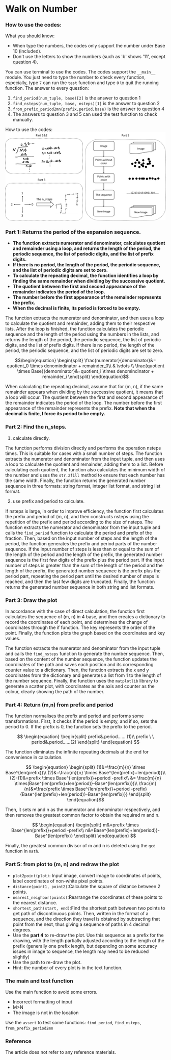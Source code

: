 Walk on Number
================
### How to use the codes:
What you should know:
+ When type the numbers, the codes only support the number under Base 10 (included).
+ Don't use the letters to show the numbers (such as 'b' shows '11', except question 4).



You can use terminal to use the codes. The codes support the `__main__` module. You just need to type the number to check every function, especially, type `7` can run the `test` function and type `0` to quit the running function. 
The answer to every question:
1. `find_period(num_tuple, base)[2]` is the answer to question 1
2. `find_nsteps(num_tuple, base, nsteps)[1]` is the answer to question 2
3. `from_prefix_period2mn(prefix,period,base)` is the answer to question 4
4. The answers to question 3 and 5 can used the test function to check manually.

How to use the codes: ![figure](./Pasted%20_mage_20230504225513.png)

### Part 1: Returns the period of the expansion sequence.
+ **The function extracts numerator and denominator, calculates quotient and remainder using a loop, and returns the length of the period, the periodic sequence, the list of periodic digits, and the list of prefix digits.**
+ **If there is no period, the length of the period, the periodic sequence, and the list of periodic digits are set to zero.**
+ **To calculate the repeating decimal, the function identifies a loop by finding the same remainder when dividing by the successive quotient.**
+ **The quotient between the first and second appearance of the remainder indicates the period of the loop.**
+ **The number before the first appearance of the remainder represents the prefix.**
+ **When the decimal is finite, its period is forced to be empty.**


The function extracts the numerator and denominator, and then uses a loop to calculate the quotient and remainder, adding them to their respective lists. After the loop is finished, the function calculates the periodic sequence and the length of the period using the numbers in the lists, and returns the length of the period, the periodic sequence, the list of periodic digits, and the list of prefix digits. If there is no period, the length of the period, the periodic sequence, and the list of periodic digits are set to zero.

$$\begin{equation}
\begin{split}
\frac{numerator}{denominator}&= quotient_0 \times denomindinator + remainder_0\\
& \vdots \\
\frac{quotient \times Base}{demominator}&=quotient_i \times denomindinator + remainder_i
\end{split}
\end{equation}$$

When calculating the repeating decimal, assume that for (m, n), if the same remainder appears when dividing by the successive quotient, it means that a loop will occur. The quotient between the first and second appearance of the remainder indicates the period of the loop. The number before the first appearance of the remainder represents the prefix. **Note that when the decimal is finite, I force its period to be empty.**

### Part 2: Find the n_steps.

1. calculate directly. 

The function performs division directly and performs the operation nsteps times. This is suitable for cases with a small number of steps. The function extracts the numerator and denominator from the input tuple, and then uses a loop to calculate the quotient and remainder, adding them to a list. Before calculating each quotient, the function also calculates the minimum width of the number and uses the `str.zfill` method to ensure that each number has the same width. Finally, the function returns the generated number sequence in three formats: string format, integer list format, and string list format.

2. use prefix and period to calculate.

If nsteps is large, in order to improve efficiency, the function first calculates the prefix and period of (m, n), and then constructs nsteps using the repetition of the prefix and period according to the size of nsteps. The function extracts the numerator and denominator from the input tuple and calls the `find_period` function to calculate the period and prefix of the fraction. Then, based on the input number of steps and the length of the period, the function generates the prefix and period parts of the number sequence. If the input number of steps is less than or equal to the sum of the length of the period and the length of the prefix, the generated number sequence is the first few digits of the prefix plus the period part. If the input number of steps is greater than the sum of the length of the period and the length of the prefix, the generated number sequence is the prefix plus the period part, repeating the period part until the desired number of steps is reached, and then the last few digits are truncated. Finally, the function returns the generated number sequence in both string and list formats.

### Part 3: Draw the plot

In accordance with the case of direct calculation, the function first calculates the sequence of (m, n) in 4 base, and then creates a dictionary to record the coordinates of each point, and determines the change of coordinates through the if function. The key represents the order of the point. Finally, the function plots the graph based on the coordinates and key values.

The function extracts the numerator and denominator from the input tuple and calls the `find_nsteps` function to generate the number sequence. Then, based on the content of the number sequence, the function updates the coordinates of the path and saves each position and its corresponding counter value to a dictionary. Then, the function extracts the x and y coordinates from the dictionary and generates a list from 1 to the length of the number sequence. Finally, the function uses the `matplotlib` library to generate a scatter plot, with coordinates as the axis and counter as the colour, clearly showing the path of the number.

### Part 4: Return (m,n) from prefix and period

The function normalises the prefix and period and performs some transformations. First, it checks if the period is empty, and if so, sets the period to 0. If the prefix is 0, the function sets the prefix to the period.

$$ 
\begin{equation}
\begin{split}
prefix&.period...... (1)\\
prefix \ \ period&.period......(2)
\end{split}
\end{equation}
$$

The function eliminates the infinite repeating decimals at the end for convenience in calculation.

$$
\begin{equation}
\begin{split}
(1)&=\frac{m}{n} \times Base^{len(prefix)}\\
(2)&=\frac{m}{n} \times Base^{len(prefix)+len(period)}\\
(2)-(1)&=prefix \times Base^{len(prefix)}+period -prefix\\
&= \frac{m}{n} \times(Base^{len(prefix)+len(period)}-Base^{len(prefix)})\\
\frac{m}{n}&=\frac{prefix \times Base^{len(prefix)}+period -prefix}{Base^{len(prefix)+len(period)}-Base^{len(prefix)}}
\end{split}
\end{equation}$$

Then, it sets m and n as the numerator and denominator respectively, and then removes the greatest common factor to obtain the required m and n.

$$
\begin{equation}
\begin{split}
m&=prefix \times Base^{len(prefix)}+period -prefix\\
n&=Base^{len(prefix)+len(period)}-Base^{len(prefix)}
\end{split}
\end{equation}
$$


Finally, the greatest common divisor of m and n is deleted using the `gcd` function in `math`.

### Part 5: from plot to (m, n) and redraw the plot

+ `plot2point(plot)`: Input image, convert image to coordinates of points, label coordinates of non-white pixel points. 
+ `distance(point1, point2)`:Calculate the square of distance between 2 points.
+ `nearest_neighbor(points)`:Rearrange the coordinates of these points to the nearest distance.
+ `shortest_path(start, end)`:Find the shortest path between two points to get path of discontinuous points. Then, written in the format of a sequence, and the direction they travel is obtained by subtracting that point from the next, thus giving a sequence of paths in 4 decimal degrees.
+ Use the **part 4** to re-draw the plot. Use this sequence as a prefix for the drawing, with the length partially adjusted according to the length of the prefix (generally one prefix length, but depending on some accuracy issues in image to sequence, the length may need to be reduced slightly)
+ Use the path to re-draw the plot.
+ Hint: the number of every plot is in the text function.
### The main and test function
Use the main function to avoid some errors.
+ Incorrect formatting of input
+ M>N 
+ The image is not in the location

Use the `assert` to test some functions: `find_period`, `find_nsteps`, `from_prefix_period2mn`

### Reference

The article does not refer to any reference materials.